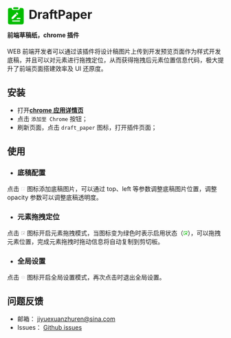# <img src="public/icons/icon_48.png" width="40" align="left" style="margin-right: 10px;"> DraftPaper

#### 前端草稿纸，chrome 插件

WEB 前端开发者可以通过该插件将设计稿图片上传到开发预览页面作为样式开发底稿，并且可以对元素进行拖拽定位，从而获得拖拽后元素位置信息代码，极大提升了前端页面搭建效率及 UI 还原度。

## 安装

-   打开[**chrome 应用详情页**](https://chromewebstore.google.com/detail/draft/amlbbbgcijmiooecobhkjblcdkjldmdk?hl=zh-CN&utm_source=ext_sidebar)
-   点击 `添加至 Chrome` 按钮；
-   刷新页面，点击 `draft_paper` 图标，打开插件页面；

## 使用

-   ### 底稿配置

点击 <img src="./src/icons/add.png" width="10"> 图标添加底稿图片，可以通过 top、left 等参数调整底稿图片位置，调整 opacity 参数可以调整底稿透明度。

-   ### 元素拖拽定位

点击 <img src="./src/icons/pick_disabled.png" width="10"> 图标开启元素拖拽模式，当图标变为绿色时表示启用状态（<img src="./src/icons/pick.png" width="10">），可以拖拽元素位置，完成元素拖拽时拖动信息将自动复制到剪切板。

-   ### 全局设置

点击 <img src="./src/icons/setting_disabled.png" width="10"> 图标开启全局设置模式，再次点击时退出全局设置。

## 问题反馈

-   邮箱： [jiyuexuanzhuren@sina.com](https://m0.mail.sina.com.cn/classic/index.php#action=mailinfo)
-   Issues： [Github issues](https://github.com/dafengxiang/DraftPaper/issues)
